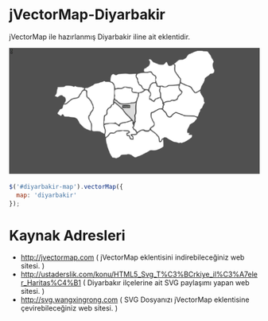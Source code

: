jVectorMap-Diyarbakir
=================

jVectorMap ile hazırlanmış Diyarbakir iline ait eklentidir.

!["Görünüm"](https://github.com/numanturle/jVectorMap-diyarbakir/blob/main/files/diyarbakir.jpg?raw=true)


```javascript
$('#diyarbakir-map').vectorMap({
  map: 'diyarbakir'
});
```


Kaynak Adresleri
=================
* http://jvectormap.com ( jVectorMap eklentisini indirebileceğiniz web sitesi. )
* http://ustaderslik.com/konu/HTML5_Svg_T%C3%BCrkiye_il%C3%A7eler_Haritas%C4%B1 ( Diyarbakır ilçelerine ait SVG paylaşımı yapan web sitesi. )
* http://svg.wangxingrong.com ( SVG Dosyanızı jVectorMap eklentisine çevirebileceğiniz web sitesi. )



